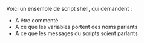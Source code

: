 Voici un ensemble de script shell, qui demandent : 

* A être commenté
* A ce que les variables portent des noms parlants
* A ce que les messages du scripts soient parlants
